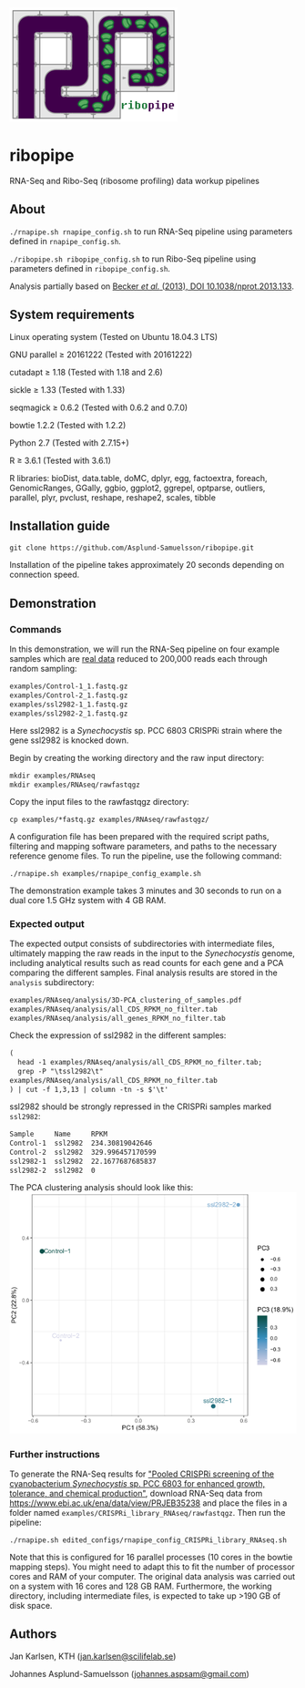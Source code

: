 ![alt text](ribopipe.png "Ribosome profiling pipeline")

# ribopipe

RNA-Seq and Ribo-Seq (ribosome profiling) data workup pipelines


## About

`./rnapipe.sh rnapipe_config.sh` to run RNA-Seq pipeline using parameters defined in `rnapipe_config.sh`.

`./ribopipe.sh ribopipe_config.sh` to run Ribo-Seq pipeline using parameters defined in `ribopipe_config.sh`.

Analysis partially based on [Becker _et al._ (2013), DOI 10.1038/nprot.2013.133](https://www.nature.com/articles/nprot.2013.133).


## System requirements

Linux operating system (Tested on Ubuntu 18.04.3 LTS)

GNU parallel ≥ 20161222 (Tested with 20161222)

cutadapt ≥ 1.18 (Tested with 1.18 and 2.6)

sickle ≥ 1.33 (Tested with 1.33)

seqmagick ≥ 0.6.2 (Tested with 0.6.2 and 0.7.0)

bowtie 1.2.2 (Tested with 1.2.2)

Python 2.7 (Tested with 2.7.15+)

R ≥ 3.6.1 (Tested with 3.6.1)

R libraries: bioDist, data.table, doMC, dplyr, egg, factoextra, foreach, GenomicRanges, GGally, ggbio, ggplot2, ggrepel, optparse, outliers, parallel, plyr, pvclust, reshape, reshape2, scales, tibble

## Installation guide

```
git clone https://github.com/Asplund-Samuelsson/ribopipe.git
```

Installation of the pipeline takes approximately 20 seconds depending on connection speed.


## Demonstration

### Commands

In this demonstration, we will run the RNA-Seq pipeline on four example samples which are [real data](https://www.biorxiv.org/content/10.1101/823534v2.full) reduced to 200,000 reads each through random sampling:
```
examples/Control-1_1.fastq.gz
examples/Control-2_1.fastq.gz
examples/ssl2982-1_1.fastq.gz
examples/ssl2982-2_1.fastq.gz
```
Here ssl2982 is a _Synechocystis_ sp. PCC 6803 CRISPRi strain where the gene ssl2982 is knocked down.

Begin by creating the working directory and the raw input directory:
```
mkdir examples/RNAseq
mkdir examples/RNAseq/rawfastqgz
```

Copy the input files to the rawfastqgz directory:
```
cp examples/*fastq.gz examples/RNAseq/rawfastqgz/
```

A configuration file has been prepared with the required script paths, filtering and mapping software parameters, and paths to the necessary reference genome files. To run the pipeline, use the following command:
```
./rnapipe.sh examples/rnapipe_config_example.sh
```
The demonstration example takes 3 minutes and 30 seconds to run on a dual core 1.5 GHz system with 4 GB RAM.

### Expected output

The expected output consists of subdirectories with intermediate files, ultimately mapping the raw reads in the input to the _Synechocystis_ genome, including analytical results such as read counts for each gene and a PCA comparing the different samples. Final analysis results are stored in the `analysis` subdirectory:
```
examples/RNAseq/analysis/3D-PCA_clustering_of_samples.pdf
examples/RNAseq/analysis/all_CDS_RPKM_no_filter.tab
examples/RNAseq/analysis/all_genes_RPKM_no_filter.tab
```

Check the expression of ssl2982 in the different samples:
```
(
  head -1 examples/RNAseq/analysis/all_CDS_RPKM_no_filter.tab;
  grep -P "\tssl2982\t" examples/RNAseq/analysis/all_CDS_RPKM_no_filter.tab
) | cut -f 1,3,13 | column -tn -s $'\t'
```

ssl2982 should be strongly repressed in the CRISPRi samples marked `ssl2982`:
```
Sample     Name     RPKM
Control-1  ssl2982  234.30819042646
Control-2  ssl2982  329.996457170599
ssl2982-1  ssl2982  22.1677687685837
ssl2982-2  ssl2982  0
```

The PCA clustering analysis should look like this:
![Example PCA](examples/example_PCA.png)

### Further instructions

To generate the RNA-Seq results for ["Pooled CRISPRi screening of the cyanobacterium _Synechocystis_ sp. PCC 6803 for enhanced growth, tolerance, and chemical production"](https://www.biorxiv.org/content/10.1101/823534v2.full), download RNA-Seq data from https://www.ebi.ac.uk/ena/data/view/PRJEB35238 and place the files in a folder named `examples/CRISPRi_library_RNAseq/rawfastqgz`. Then run the pipeline:
```
./rnapipe.sh edited_configs/rnapipe_config_CRISPRi_library_RNAseq.sh
```
Note that this is configured for 16 parallel processes (10 cores in the bowtie mapping steps). You might need to adapt this to fit the number of processor cores and RAM of your computer. The original data analysis was carried out on a system with 16 cores and 128 GB RAM. Furthermore, the working directory, including intermediate files, is expected to take up >190 GB of disk space.


## Authors

Jan Karlsen, KTH (jan.karlsen@scilifelab.se)

Johannes Asplund-Samuelsson (johannes.aspsam@gmail.com)
